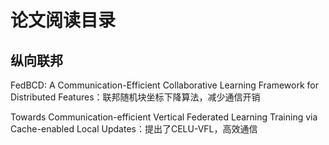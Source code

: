 # 论文阅读目录



## 纵向联邦

FedBCD: A Communication-Efficient Collaborative Learning Framework for Distributed Features：联邦随机块坐标下降算法，减少通信开销

Towards Communication-efficient Vertical Federated Learning Training via Cache-enabled Local Updates：提出了CELU-VFL，高效通信